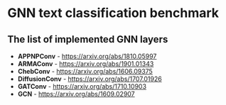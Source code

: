 # GNN text classification benchmark


## The list of implemented GNN layers
 - **APPNPConv** - https://arxiv.org/abs/1810.05997
 - **ARMAConv** - https://arxiv.org/abs/1901.01343
 - **ChebConv** - https://arxiv.org/abs/1606.09375
 - **DiffusionConv** - https://arxiv.org/abs/1707.01926
 - **GATConv** - https://arxiv.org/abs/1710.10903
 - **GCN** - https://arxiv.org/abs/1609.02907
